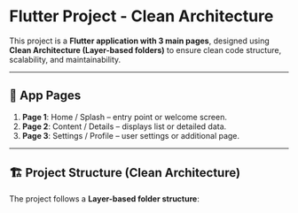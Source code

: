 # Flutter Project - Clean Architecture

This project is a **Flutter application with 3 main pages**, designed using **Clean Architecture (Layer-based folders)** to ensure clean code structure, scalability, and maintainability.

---

## 📱 App Pages
1. **Page 1**: Home / Splash – entry point or welcome screen.  
2. **Page 2**: Content / Details – displays list or detailed data.  
3. **Page 3**: Settings / Profile – user settings or additional page.  

---

## 🏗️ Project Structure (Clean Architecture)

The project follows a **Layer-based folder structure**:

